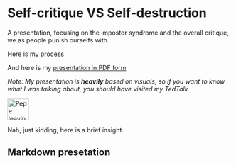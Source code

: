 # Self-critique VS Self-destruction
A presentation, focusing on the impostor syndrome and the overall critique, we as people punish ourselfs with.

Here is my [process](process.md)

And here is my [presentation in PDF form](AJOVT-06-storytelling.pdf)

<em>Note: My presentation is <b>heavily</b> based on visuals, so if you want to know what I was talking about, you should have visited my TedTalk</em>

<img src="https://tenor.com/view/pepe-gif-19124743" alt="Pepe leaving" style="width:48px;height:48px;">


Nah, just kidding, here is a brief insight.

## Markdown presetation

